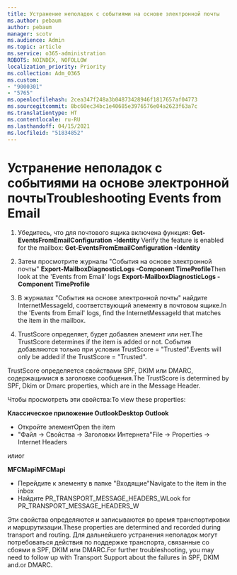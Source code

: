 ```yaml
---
title: Устранение неполадок с событиями на основе электронной почты
ms.author: pebaum
author: pebaum
manager: scotv
ms.audience: Admin
ms.topic: article
ms.service: o365-administration
ROBOTS: NOINDEX, NOFOLLOW
localization_priority: Priority
ms.collection: Adm_O365
ms.custom:
- "9000301"
- "5765"
ms.openlocfilehash: 2cea347f248a3b04873428946f1817657af04773
ms.sourcegitcommit: 8bc60ec34bc1e40685e3976576e04a2623f63a7c
ms.translationtype: HT
ms.contentlocale: ru-RU
ms.lasthandoff: 04/15/2021
ms.locfileid: "51834852"
---
```

# <a name="troubleshooting-events-from-email"></a><span data-ttu-id="a180f-102">Устранение неполадок с событиями на основе электронной почты</span><span class="sxs-lookup"><span data-stu-id="a180f-102">Troubleshooting Events from Email</span></span>

1. <span data-ttu-id="a180f-103">Убедитесь, что для почтового ящика включена функция: **Get-EventsFromEmailConfiguration -Identity <mailbox>**</span><span class="sxs-lookup"><span data-stu-id="a180f-103">Verify the feature is enabled for the mailbox: **Get-EventsFromEmailConfiguration -Identity <mailbox>**</span></span>

2. <span data-ttu-id="a180f-104">Затем просмотрите журналы "События на основе электронной почты" **Export-MailboxDiagnosticLogs <mailbox> -Component TimeProfile**</span><span class="sxs-lookup"><span data-stu-id="a180f-104">Then look at the 'Events from Email' logs **Export-MailboxDiagnosticLogs <mailbox> -Component TimeProfile**</span></span>

3. <span data-ttu-id="a180f-105">В журналах "События на основе электронной почты" найдите InternetMessageId, соответствующий элементу в почтовом ящике.</span><span class="sxs-lookup"><span data-stu-id="a180f-105">In the 'Events from Email' logs, find the InternetMessageId that matches the item in the mailbox.</span></span>  

4. <span data-ttu-id="a180f-106">TrustScore определяет, будет добавлен элемент или нет.</span><span class="sxs-lookup"><span data-stu-id="a180f-106">The TrustScore determines if the item is added or not.</span></span> <span data-ttu-id="a180f-107">События добавляются только при условии TrustScore = "Trusted".</span><span class="sxs-lookup"><span data-stu-id="a180f-107">Events will only be added if the TrustScore = "Trusted".</span></span>

<span data-ttu-id="a180f-108">TrustScore определяется свойствами SPF, DKIM или DMARC, содержащимися в заголовке сообщения.</span><span class="sxs-lookup"><span data-stu-id="a180f-108">The TrustScore is determined by SPF, Dkim or Dmarc properties, which are in the Message Header.</span></span>

<span data-ttu-id="a180f-109">Чтобы просмотреть эти свойства:</span><span class="sxs-lookup"><span data-stu-id="a180f-109">To view these properties:</span></span>

<span data-ttu-id="a180f-110">**Классическое приложение Outlook**</span><span class="sxs-lookup"><span data-stu-id="a180f-110">**Desktop Outlook**</span></span>

- <span data-ttu-id="a180f-111">Откройте элемент</span><span class="sxs-lookup"><span data-stu-id="a180f-111">Open the item</span></span>
- <span data-ttu-id="a180f-112">"Файл -> Свойства -> Заголовки Интернета"</span><span class="sxs-lookup"><span data-stu-id="a180f-112">File -> Properties -> Internet Headers</span></span>

<span data-ttu-id="a180f-113">или</span><span class="sxs-lookup"><span data-stu-id="a180f-113">or</span></span>

<span data-ttu-id="a180f-114">**MFCMapi**</span><span class="sxs-lookup"><span data-stu-id="a180f-114">**MFCMapi**</span></span>

- <span data-ttu-id="a180f-115">Перейдите к элементу в папке "Входящие"</span><span class="sxs-lookup"><span data-stu-id="a180f-115">Navigate to the item in the inbox</span></span>
- <span data-ttu-id="a180f-116">Найдите PR_TRANSPORT_MESSAGE_HEADERS_W</span><span class="sxs-lookup"><span data-stu-id="a180f-116">Look for PR_TRANSPORT_MESSAGE_HEADERS_W</span></span>

<span data-ttu-id="a180f-117">Эти свойства определяются и записываются во время транспортировки и маршрутизации.</span><span class="sxs-lookup"><span data-stu-id="a180f-117">These properties are determined and recorded during transport and routing.</span></span> <span data-ttu-id="a180f-118">Для дальнейшего устранения неполадок могут потребоваться действия по поддержке транспорта, связанные со сбоями в SPF, DKIM или DMARC.</span><span class="sxs-lookup"><span data-stu-id="a180f-118">For further troubleshooting, you may need to follow up with Transport Support about the failures in  SPF, DKIM and.or DMARC.</span></span>